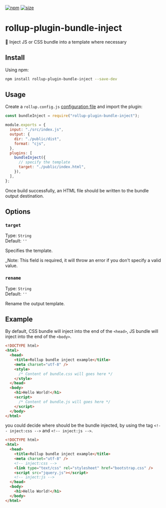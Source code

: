[npm]: https://img.shields.io/npm/v/rollup-plugin-bundle-inject
[npm-url]: https://www.npmjs.com/package/rollup-plugin-bundle-inject
[size]: https://packagephobia.now.sh/badge?p=rollup-plugin-bundle-inject
[size-url]: https://packagephobia.now.sh/result?p=rollup-plugin-bundle-inject

[![npm][npm]][npm-url]
[![size][size]][size-url]

# rollup-plugin-bundle-inject

🍣 Inject JS or CSS bundle into a template where necessary

## Install

Using npm:

```bash
npm install rollup-plugin-bundle-inject --save-dev
```

## Usage

Create a `rollup.config.js` [configuration file](https://www.rollupjs.org/guide/en/#configuration-files) and import the plugin:

```js
const bundleInject = require("rollup-plugin-bundle-inject");

module.exports = {
  input: "./src/index.js",
  output: {
    dir: "./public/dist",
    format: "cjs",
  },
  plugins: [
    bundleInject({
      // specify the template
      target: "./public/index.html",
    }),
  ],
};
```

Once build successfully, an HTML file should be written to the bundle output destination.

## Options

### `target`

Type: `String`<br>
Default: `''`

Specifies the template.

\_Note: This field is required, it will throw an error if you don't specify a valid value.

### `rename`

Type: `String`<br>
Default: `''`

Rename the output template.

## Example

By default, CSS bundle will inject into the end of the `<head>`, JS bundle will inject into the end of the `<body>`.

```html
<!DOCTYPE html>
<html>
  <head>
    <title>Rollup bundle inject example</title>
    <meta charset="utf-8" />
    <style>
      /* Content of bundle.css will goes here */
    </style>
  </head>
  <body>
    <h1>Hello World!</h1>
    <script>
      /* Content of bundle.js will goes here */
    </script>
  </body>
</html>
```

you could decide where should be the bundle injected, by using the tag `<!-- inject:css -->` and `<!-- inject:js -->`.

```html
<!DOCTYPE html>
<html>
  <head>
    <title>Rollup bundle inject example</title>
    <meta charset="utf-8" />
    <!-- inject:css -->
    <link type="text/css" rel="stylesheet" href="bootstrap.css" />
    <script src="jquery.js"></script>
    <!-- inject:js -->
  </head>
  <body>
    <h1>Hello World!</h1>
  </body>
</html>
```
